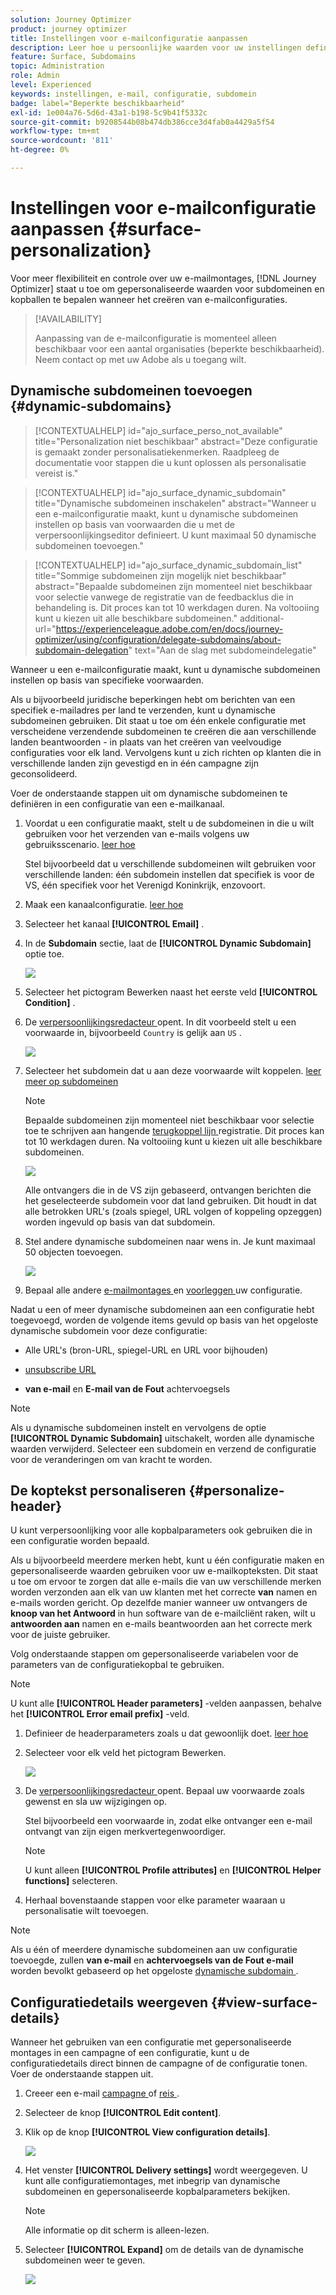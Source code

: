 ```yaml
---
solution: Journey Optimizer
product: journey optimizer
title: Instellingen voor e-mailconfiguratie aanpassen
description: Leer hoe u persoonlijke waarden voor uw instellingen definieert op het niveau van de configuratie van het e-mailkanaal
feature: Surface, Subdomains
topic: Administration
role: Admin
level: Experienced
keywords: instellingen, e-mail, configuratie, subdomein
badge: label="Beperkte beschikbaarheid"
exl-id: 1e004a76-5d6d-43a1-b198-5c9b41f5332c
source-git-commit: b9208544b08b474db386cce3d4fab0a4429a5f54
workflow-type: tm+mt
source-wordcount: '811'
ht-degree: 0%

---
```


# Instellingen voor e-mailconfiguratie aanpassen {#surface-personalization}

Voor meer flexibiliteit en controle over uw e-mailmontages, [!DNL Journey Optimizer] staat u toe om gepersonaliseerde waarden voor subdomeinen en kopballen te bepalen <!--and URL tracking parameters--> wanneer het creëren van e-mailconfiguraties.

>[!AVAILABILITY]
>
>Aanpassing van de e-mailconfiguratie is momenteel alleen beschikbaar voor een aantal organisaties (beperkte beschikbaarheid). Neem contact op met uw Adobe als u toegang wilt.

## Dynamische subdomeinen toevoegen {#dynamic-subdomains}

>[!CONTEXTUALHELP]
>id="ajo_surface_perso_not_available"
>title="Personalization niet beschikbaar"
>abstract="Deze configuratie is gemaakt zonder personalisatiekenmerken. Raadpleeg de documentatie voor stappen die u kunt oplossen als personalisatie vereist is."

>[!CONTEXTUALHELP]
>id="ajo_surface_dynamic_subdomain"
>title="Dynamische subdomeinen inschakelen"
>abstract="Wanneer u een e-mailconfiguratie maakt, kunt u dynamische subdomeinen instellen op basis van voorwaarden die u met de verpersoonlijkingseditor definieert. U kunt maximaal 50 dynamische subdomeinen toevoegen."

>[!CONTEXTUALHELP]
>id="ajo_surface_dynamic_subdomain_list"
>title="Sommige subdomeinen zijn mogelijk niet beschikbaar"
>abstract="Bepaalde subdomeinen zijn momenteel niet beschikbaar voor selectie vanwege de registratie van de feedbacklus die in behandeling is. Dit proces kan tot 10 werkdagen duren. Na voltooiing kunt u kiezen uit alle beschikbare subdomeinen."
>additional-url="https://experienceleague.adobe.com/en/docs/journey-optimizer/using/configuration/delegate-subdomains/about-subdomain-delegation" text="Aan de slag met subdomeindelegatie"

Wanneer u een e-mailconfiguratie maakt, kunt u dynamische subdomeinen instellen op basis van specifieke voorwaarden.

Als u bijvoorbeeld juridische beperkingen hebt om berichten van een specifiek e-mailadres per land te verzenden, kunt u dynamische subdomeinen gebruiken. Dit staat u toe om één enkele configuratie met verscheidene verzendende subdomeinen te creëren die aan verschillende landen beantwoorden - in plaats van het creëren van veelvoudige configuraties voor elk land. Vervolgens kunt u zich richten op klanten die in verschillende landen zijn gevestigd en in één campagne zijn geconsolideerd.

Voer de onderstaande stappen uit om dynamische subdomeinen te definiëren in een configuratie van een e-mailkanaal.

1. Voordat u een configuratie maakt, stelt u de subdomeinen in die u wilt gebruiken voor het verzenden van e-mails volgens uw gebruiksscenario. [ leer hoe ](../configuration/about-subdomain-delegation.md)

   Stel bijvoorbeeld dat u verschillende subdomeinen wilt gebruiken voor verschillende landen: één subdomein instellen dat specifiek is voor de VS, één specifiek voor het Verenigd Koninkrijk, enzovoort.

1. Maak een kanaalconfiguratie. [ leer hoe ](../configuration/channel-surfaces.md)

1. Selecteer het kanaal **[!UICONTROL Email]** .

1. In de **Subdomain** sectie, laat de **[!UICONTROL Dynamic Subdomain]** optie toe.

   ![](assets/surface-email-dynamic-subdomain.png)

1. Selecteer het pictogram Bewerken naast het eerste veld **[!UICONTROL Condition]** .

1. De [ verpersoonlijkingsredacteur ](../personalization/personalization-build-expressions.md) opent. In dit voorbeeld stelt u een voorwaarde in, bijvoorbeeld `Country` is gelijk aan `US` .

   ![](assets/surface-email-edit-condition.png)

1. Selecteer het subdomein dat u aan deze voorwaarde wilt koppelen. [ leer meer op subdomeinen ](../configuration/about-subdomain-delegation.md)

   >[!NOTE]
   >
   >Bepaalde subdomeinen zijn momenteel niet beschikbaar voor selectie toe te schrijven aan hangende [ terugkoppel lijn ](../reports/deliverability.md#feedback-loops) registratie. Dit proces kan tot 10 werkdagen duren. Na voltooiing kunt u kiezen uit alle beschikbare subdomeinen. <!--where FL registration happens? is it when delegating a subdomain and you're awaiting from subdomain validation? or is it on ISP side only?-->

   ![](assets/surface-email-select-subdomain.png)

   Alle ontvangers die in de VS zijn gebaseerd, ontvangen berichten die het geselecteerde subdomein voor dat land gebruiken. Dit houdt in dat alle betrokken URL&#39;s (zoals spiegel, URL volgen of koppeling opzeggen) worden ingevuld op basis van dat subdomein.

1. Stel andere dynamische subdomeinen naar wens in. Je kunt maximaal 50 objecten toevoegen.

   ![](assets/surface-email-add-dynamic-subdomain.png)

   <!--Select the [IP pool](../configuration/ip-pools.md) to associate with the configuration. [Learn more](email-settings.md#subdomains-and-ip-pools)-->

1. Bepaal alle andere [ e-mailmontages ](email-settings.md) en [ voorleggen ](../configuration/channel-surfaces.md#create-channel-surface) uw configuratie.

Nadat u een of meer dynamische subdomeinen aan een configuratie hebt toegevoegd, worden de volgende items gevuld op basis van het opgeloste dynamische subdomein voor deze configuratie:

* Alle URL&#39;s (bron-URL, spiegel-URL en URL voor bijhouden)

* [ unsubscribe URL ](email-settings.md#list-unsubscribe)

* **van e-mail** en **E-mail van de Fout** achtervoegsels

>[!NOTE]
>
>Als u dynamische subdomeinen instelt en vervolgens de optie **[!UICONTROL Dynamic Subdomain]** uitschakelt, worden alle dynamische waarden verwijderd. Selecteer een subdomein en verzend de configuratie voor de veranderingen om van kracht te worden.

## De koptekst personaliseren {#personalize-header}

U kunt verpersoonlijking voor alle kopbalparameters ook gebruiken die in een configuratie worden bepaald.

Als u bijvoorbeeld meerdere merken hebt, kunt u één configuratie maken en gepersonaliseerde waarden gebruiken voor uw e-mailkopteksten. Dit staat u toe om ervoor te zorgen dat alle e-mails die van uw verschillende merken worden verzonden aan elk van uw klanten met het correcte **van** namen en e-mails worden gericht. Op dezelfde manier wanneer uw ontvangers de **knoop van het Antwoord** in hun software van de e-mailcliënt raken, wilt u **antwoorden aan** namen en e-mails beantwoorden aan het correcte merk voor de juiste gebruiker.

Volg onderstaande stappen om gepersonaliseerde variabelen voor de parameters van de configuratiekopbal te gebruiken.

>[!NOTE]
>
>U kunt alle **[!UICONTROL Header parameters]** -velden aanpassen, behalve het **[!UICONTROL Error email prefix]** -veld.


1. Definieer de headerparameters zoals u dat gewoonlijk doet. [ leer hoe ](email-settings.md#email-header)

1. Selecteer voor elk veld het pictogram Bewerken.

   ![](assets/surface-email-personalize-header.png)

1. De [ verpersoonlijkingsredacteur ](../personalization/personalization-build-expressions.md) opent. Bepaal uw voorwaarde zoals gewenst en sla uw wijzigingen op.

   Stel bijvoorbeeld een voorwaarde in, zodat elke ontvanger een e-mail ontvangt van zijn eigen merkvertegenwoordiger.

   >[!NOTE]
   >
   >U kunt alleen **[!UICONTROL Profile attributes]** en **[!UICONTROL Helper functions]** selecteren.

1. Herhaal bovenstaande stappen voor elke parameter waaraan u personalisatie wilt toevoegen.

>[!NOTE]
>
>Als u één of meerdere dynamische subdomeinen aan uw configuratie toevoegde, zullen **van e-mail** en **achtervoegsels van de Fout e-mail** worden bevolkt gebaseerd op het opgeloste [ dynamische subdomain ](#dynamic-subdomains).

<!--
## Use personalized URL tracking {#personalize-url-tracking}

To use personalized URL tracking prameters, follow the steps below.

1. Select the profile attribute of your choice from the personalization editor.

1. Repeat the steps above for each tracking parameter you want to personalize.

Now when the email is sent out, this parameter will be automatically appended to the end of the URL. You can then capture this parameter in web analytics tools or in performance reports.
-->

## Configuratiedetails weergeven {#view-surface-details}

Wanneer het gebruiken van een configuratie met gepersonaliseerde montages in een campagne of een configuratie, kunt u de configuratiedetails direct binnen de campagne of de configuratie tonen. Voer de onderstaande stappen uit.

1. Creeer een e-mail [ campagne ](../campaigns/create-campaign.md) of [ reis ](../building-journeys/journey-gs.md).

1. Selecteer de knop **[!UICONTROL Edit content]**.

1. Klik op de knop **[!UICONTROL View configuration details]**.

   ![](assets/campaign-view-surface-details.png)

1. Het venster **[!UICONTROL Delivery settings]** wordt weergegeven. U kunt alle configuratiemontages, met inbegrip van dynamische subdomeinen en gepersonaliseerde kopbalparameters bekijken.

   >[!NOTE]
   >
   >Alle informatie op dit scherm is alleen-lezen.

1. Selecteer **[!UICONTROL Expand]** om de details van de dynamische subdomeinen weer te geven.

   ![](assets/campaign-delivery-settings-subdomain-expand.png)
